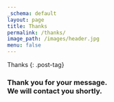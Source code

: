 ```yaml
---
_schema: default
layout: page
title: Thanks
permalink: /thanks/
image_path: /images/header.jpg
menu: false
---
```

Thanks
{: .post-tag}

<div class="page-content text-center"><h3>Thank you for your message.<br />We will contact you shortly.</h3></div>